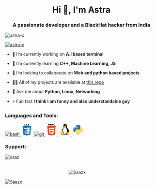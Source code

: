 <h1 align="center">Hi 👋, I'm Astra</h1>
<h3 align="center">A passionate developer and a BlackHat hacker from India</h3>

<p align="left"> <img src="https://komarev.com/ghpvc/?username=astra-x&label=Profile%20views&color=0e75b6&style=flat" alt="astra-x" /> </p>

<p align="left"> <a href="https://github.com/ryo-ma/github-profile-trophy"><img src="https://github-profile-trophy.vercel.app/?username=astra-x" alt="astra-x" /></a> </p>

- 🔭 I’m currently working on **A.I based terminal**

- 🌱 I’m currently learning **C++, Machine Learning, JS**

- 👯 I’m looking to collaborate on **Web and python based projects**

- 👨‍💻 All of my projects are available at [this repo](https://github.com/astra-x?tab=repositories)

- 💬 Ask me about **Python, Linux, Networking**

- ⚡ Fun fact **I think I am funny and also understandable guy**


<h3 align="left">Languages and Tools:</h3>
<p align="left"> <a href="https://www.gnu.org/software/bash/" target="_blank" rel="noreferrer"> <img src="https://www.vectorlogo.zone/logos/gnu_bash/gnu_bash-icon.svg" alt="bash" width="40" height="40"/> </a> <a href="https://www.w3schools.com/css/" target="_blank" rel="noreferrer"> <img src="https://raw.githubusercontent.com/devicons/devicon/master/icons/css3/css3-original-wordmark.svg" alt="css3" width="40" height="40"/> </a> <a href="https://git-scm.com/" target="_blank" rel="noreferrer"> <img src="https://www.vectorlogo.zone/logos/git-scm/git-scm-icon.svg" alt="git" width="40" height="40"/> </a> <a href="https://www.w3.org/html/" target="_blank" rel="noreferrer"> <img src="https://raw.githubusercontent.com/devicons/devicon/master/icons/html5/html5-original-wordmark.svg" alt="html5" width="40" height="40"/> </a> <a href="https://www.linux.org/" target="_blank" rel="noreferrer"> <img src="https://raw.githubusercontent.com/devicons/devicon/master/icons/linux/linux-original.svg" alt="linux" width="40" height="40"/> </a> <a href="https://www.python.org" target="_blank" rel="noreferrer"> <img src="https://raw.githubusercontent.com/devicons/devicon/master/icons/python/python-original.svg" alt="python" width="40" height="40"/> </a> </p>

<h3 align="left">Support:</h3>
<p><a href="https://www.buymeacoffee.com/saaz"> <img align="left" src="https://cdn.buymeacoffee.com/buttons/v2/default-yellow.png" height="50" width="210" alt="saaz" /></a></p><br><br>

<p><img align="center" src="https://github-readme-stats.vercel.app/api/top-langs?username=astra-x&show_icons=true&locale=en&layout=compact" alt="Saazx" /></p>

<p><img align="center" src="https://github-readme-streak-stats.herokuapp.com/?user=astra-x&" alt="Saazx" /></p>
